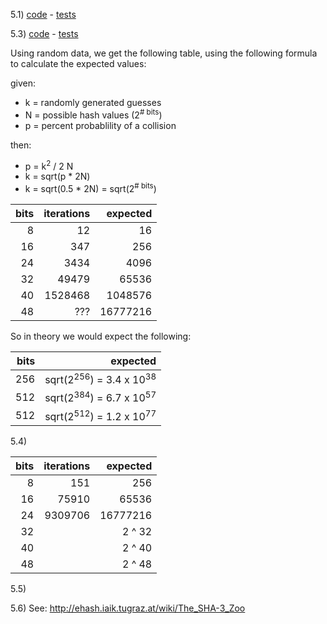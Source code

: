 5.1)  [code](https://github.com/mikebridge/cryptoeng/blob/master/src/main/scala/Chapter5.scala)
      - [tests](https://github.com/mikebridge/cryptoeng/blob/master/src/test/scala/Chapter5Test.scala)
  
5.3) [code](https://github.com/mikebridge/cryptoeng/blob/master/src/main/scala/Chapter5.scala)
        - [tests](https://github.com/mikebridge/cryptoeng/blob/master/src/test/scala/Chapter5Test.scala)

Using random data, we get the following table, using the following formula to calculate the expected 
values:

given:
- k = randomly generated guesses
- N = possible hash values (2<sup># bits</sup>)
- p = percent probablility of a collision

then:
- p = k<sup>2</sup> / 2 N
- k = sqrt(p * 2N)
- k = sqrt(0.5 * 2N) = sqrt(2<sup># bits</sup>)


| bits | iterations | expected  
| ----:| ----------:| ----------:
| 8    | 12         | 16
| 16   | 347        | 256
| 24   | 3434       | 4096
| 32   | 49479      | 65536
| 40   | 1528468    | 1048576
| 48   | ???        | 16777216

So in theory we would expect the following:

| bits  | expected  
| ----: | ----------:
| 256   | sqrt(2<sup>256</sup>) = 3.4 x 10<sup>38</sup>
| 512   | sqrt(2<sup>384</sup>) = 6.7 x 10<sup>57</sup>
| 512   | sqrt(2<sup>512</sup>) = 1.2 x 10<sup>77</sup>


5.4) 

| bits | iterations | expected  
| ----:| ----------:| ----------:
| 8    | 151        | 256
| 16   | 75910      | 65536
| 24   | 9309706    | 16777216
| 32   | | 2 ^ 32
| 40   | | 2 ^ 40
| 48   | | 2 ^ 48

5.5) 


5.6) See: http://ehash.iaik.tugraz.at/wiki/The_SHA-3_Zoo